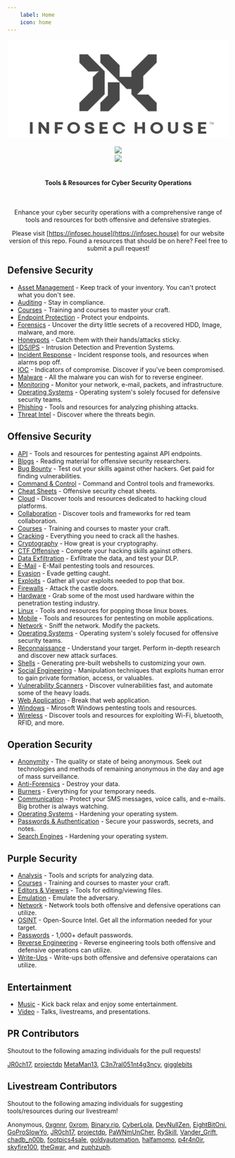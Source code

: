 ```yaml
---
    label: Home
    icon: home
---
```


<p>
<center>
<img src="/assets/banner-logo.png"><br><br>
<img src="https://img.shields.io/github/last-commit/InfosecHouse/InfosecHouse?style=for-the-badge"><br>
<img src="https://img.shields.io/badge/Tools%20%26%20Resources%20Available-1,071-757575?style=for-the-badge"><br><br>

<h4 align="center">
Tools & Resources for Cyber Security Operations</h4>
<br>

Enhance your cyber security operations with a comprehensive range of tools and resources for both offensive and defensive strategies.

Please visit [https://infosec.house](https://infosec.house) for our website version of this repo. Found a resources that should be on here? Feel free to submit a pull request!
</center>
</p>

## Defensive Security

* [Asset Management](/defensive-security/assets-management.md) - Keep track of your inventory. You can't protect what you don't see. 
* [Auditing](/defensive-security/auditing.md) - Stay in compliance. 
* [Courses](/defensive-security/courses.md) - Training and courses to master your craft.
* [Endpoint Protection](/defensive-security/endpoint-protection.md) - Protect your endpoints.
* [Forensics](/defensive-security/forensics.md) - Uncover the dirty little secrets of a recovered HDD, Image, malware, and more.
* [Honeypots](/defensive-security/honeypot.md) - Catch them with their hands/attacks sticky.
* [IDS/IPS](/defensive-security/ids-ips.md) - Intrusion Detection and Prevention Systems.
* [Incident Response](/defensive-security/ir.md) - Incident response tools, and resources when alarms pop off.
* [IOC](/defensive-security/ioc.md) - Indicators of compromise. Discover if you've been compromised.
* [Malware](/defensive-security/malware.md) - All the malware you can wish for to reverse engineer.
* [Monitoring](/defensive-security/monitoring.md) - Monitor your network, e-mail, packets, and infrastructure.
* [Operating Systems](/defensive-security/operating-systems.md) - Operating system's solely focused for defensive security teams.
* [Phishing](/defensive-security/phishing.md) - Tools and resources for analyzing phishing attacks.
* [Threat Intel](/defensive-security/threat-intel.md) - Discover where the threats begin.

## Offensive Security

* [API](/offensive-security/api.md) - Tools and resources for pentesting against API endpoints.
* [Blogs](/offensive-security/blogs.md) - Reading material for offensive security researchers.
* [Bug Bounty](/offensive-security/bug-bounty.md) - Test out your skills against other hackers. Get paid for finding vulnerabilities.
* [Command & Control](/offensive-security/C2.md) - Command and Control tools and frameworks.
* [Cheat Sheets](/offensive-security/cheat-sheets.md) - Offensive security cheat sheets.
* [Cloud](docs//offensive-security/cloud.md) - Discover tools and resources dedicated to hacking cloud platforms.
* [Collaboration](/offensive-security/collab.md) - Discover tools and frameworks for red team collaboration.
* [Courses](/offensive-security/courses.md) - Training and courses to master your craft.
* [Cracking](/offensive-security/cracking.md) - Everything you need to crack all the hashes.
* [Cryptography](/offensive-security/cryptography.md) - How great is your cryptography.
* [CTF Offensive](/offensive-security/ctf.md) - Compete your hacking skills against others.
* [Data Exfiltration](/offensive-security/data-exfiltration.md) - Exfiltrate the data, and test your DLP.
* [E-Mail](/offensive-security/e-mail.md) - E-Mail pentesting tools and resources.
* [Evasion](/offensive-security/evasion.md) - Evade getting caught.
* [Exploits](/offensive-security/exploits.md) - Gather all your exploits needed to pop that box.
* [Firewalls](/offensive-security/firewalls.md) - Attack the castle doors.
* [Hardware](/offensive-security/hardware.md) - Grab some of the most used hardware within the penetration testing industry.
* [Linux](/offensive-security/linux.md) - Tools and resources for popping those linux boxes.
* [Mobile](/offensive-security/mobile.md) - Tools and resources for pentesting on mobile applications.
* [Network](/offensive-security/network.md) - Sniff the network. Modify the packets.
* [Operating Systems](/offensive-security/operating-systems.md) - Operating system's solely focused for offensive security teams.
* [Reconnaissance](/offensive-security/recon.md) - Understand your target. Perform in-depth research and discover new attack surfaces.
* [Shells](/offensive-security/shells.md) - Generating pre-built webshells to customizing your own.
* [Social Engineering](/offensive-security/social-engineering.md) - Manipulation techniques that exploits human error to gain private formation, access, or valuables.
* [Vulnerability Scanners](/offensive-security/vuln-scanners.md) - Discover vulnerabilities fast, and automate some of the heavy loads.
* [Web Application](/offensive-security/web-app.md) - Break that web application.
* [Windows](/offensive-security/windows.md) - Mirosoft Windows pentesting tools and resources.
* [Wireless](/offensive-security/wireless.md) - Discover tools and resources for exploiting Wi-Fi, bluetooth, RFID, and more.

## Operation Security

* [Anonymity](/operation-security/anonymity.md) - The quality or state of being anonymous. Seek out technologies and methods of remaining  anonymous in the day and age of mass surveillance.
* [Anti-Forensics](/operation-security/antiforensic.md) - Destroy your data.
* [Burners](/operation-security/burners.md) - Everything for your temporary needs.
* [Communication](/operation-security/communication.md) - Protect your SMS messages, voice calls, and e-mails. Big brother is always watching.
* [Operating Systems](/operation-security/operating-systems.md) - Hardening your operating system.
* [Passwords & Authentication](/operation-security/pass-access-management.md) - Secure your passwords, secrets, and notes.
* [Search Engines](/operation-security/search-engines.md) - Hardening your operating system.


## Purple Security

* [Analysis](/purple-security/analysis.md) - Tools and scripts for analyzing data.
* [Courses](/purple-security/courses.md) - Training and courses to master your craft.
* [Editors & Viewers](/purple-security/editor-viewer.md) - Tools for editing/viewing files.
* [Emulation](/purple-security/emulation.md) - Emulate the adversary.
* [Network](/purple-security/network.md) - Network tools both offensive and defensive operations can utilize.
* [OSINT](/purple-security/osint.md) - Open-Source Intel. Get all the information needed for your target.
* [Passwords](/purple-security/default-passwords.md) - 1,000+ default passwords.
* [Reverse Engineering](/purple-security/re.md) - Reverse engineering tools both offensive and defensive operations can utilize.
* [Write-Ups](/purple-security/write-ups.md) - Write-ups both offensive and defensive operataions can utilize.

## Entertainment

* [Music](/entertainment/music.md) - Kick back relax and enjoy some entertainment.
* [Video](/entertainment/videos.md) - Talks, livestreams, and presentations.

## PR Contributors

Shoutout to the following amazing individuals for the pull requests!

[JR0ch17](https://github.com/JR0ch17), [projectdp](https://github.com/projectdp) [MetaMan13](https://github.com/MetaMan13), [C3n7ral051nt4g3ncy](https://github.com/C3n7ral051nt4g3ncy), [gigglebits](https://github.com/gigglebits)

## Livestream Contributors

Shoutout to the following amazing individuals for suggesting tools/resources during our livestream!

Anonymous, [0xgnnr](https://www.twitch.tv/0xgnnr), [0xrom](https://www.twitch.tv/0xrom), [Binary.rip](https://www.instagram.com/binary.rip/), [CyberLola](https://www.twitch.tv/CyberLola), [DevNullZen](https://www.twitch.tv/DevNullZen), [EightBitOni](https://www.twitch.tv/eightbitoni/), [GoProSlowYo](https://www.twitch.tv/goproslowyo), [JR0ch17](https://twitter.com/JR0ch17), [projectdp](https://github.com/projectdp/), [PaWNmUnCher](https://www.twitch.tv/PaWNmUnCher), [RySkill](https://www.twitch.tv/ryskill), [Vander_Grift](https://www.twitch.tv/Vander_Grift), [chadb\_n00b](https://www.twitch.tv/chadb_n00b), [footpics4sale](https://www.twitch.tv/footpics4sale), [goldyautomation](https://www.twitch.tv/goldyautomation), [halfamomo](https://www.twitch.tv/halfamomo), [p4r4n0ir](https://www.twitch.tv/p4r4n0ir), [skyfire100](https://www.twitch.tv/skyfire100), [theGwar](https://www.twitch.tv/thegwar), and [zuphzuph](https://www.twitch.tv/zuphzuph).

